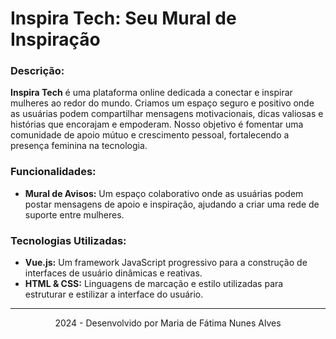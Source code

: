 # **Inspira Tech: Seu Mural de Inspiração**

### **Descrição:**

**Inspira Tech** é uma plataforma online dedicada a conectar e inspirar mulheres ao redor do mundo. Criamos um espaço seguro e positivo onde as usuárias podem compartilhar mensagens motivacionais, dicas valiosas e histórias que encorajam e empoderam. Nosso objetivo é fomentar uma comunidade de apoio mútuo e crescimento pessoal, fortalecendo a presença feminina na tecnologia.

### **Funcionalidades:**

- **Mural de Avisos:** Um espaço colaborativo onde as usuárias podem postar mensagens de apoio e inspiração, ajudando a criar uma rede de suporte entre mulheres.

### **Tecnologias Utilizadas:**

- **Vue.js:** Um framework JavaScript progressivo para a construção de interfaces de usuário dinâmicas e reativas.
- **HTML & CSS:** Linguagens de marcação e estilo utilizadas para estruturar e estilizar a interface do usuário.

---

<p align="center">2024 - Desenvolvido por Maria de Fátima Nunes Alves</p>